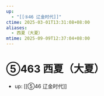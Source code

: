 ```yaml
---
up:
  - "[[⑤46 辽金时代]]"
ctime: 2025-03-01T13:31:08+08:00
aliases:
  - 西夏（大夏）
mtime: 2025-09-09T12:37:04+08:00
---
```


# ⑤463 西夏（大夏）

- up: [[⑤46 辽金时代]]
